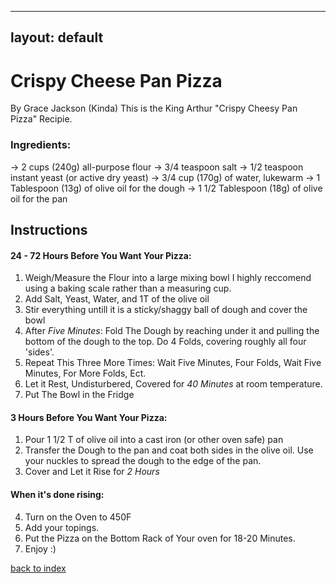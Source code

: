 
---
layout: default
---

 # Crispy Cheese Pan Pizza 
By Grace Jackson (Kinda)
This is the King Arthur "Crispy Cheesy Pan Pizza" Recipie. 



### Ingredients:
-> 2 cups (240g) all-purpose flour
-> 3/4 teaspoon salt 
-> 1/2 teaspoon instant yeast (or active dry yeast)
-> 3/4 cup (170g) of water, lukewarm 
-> 1 Tablespoon (13g) of olive oil for the dough 
-> 1 1/2 Tablespoon (18g) of olive oil for the pan

## Instructions

#### 24 - 72 Hours Before You Want Your Pizza: 
1. Weigh/Measure the Flour into a large mixing bowl 
 I highly reccomend using a baking scale rather than a measuring cup. 
2. Add Salt, Yeast, Water, and 1T of the olive oil 
3. Stir everything untill it is a sticky/shaggy ball of dough and cover the bowl 
4. After *Five Minutes*: Fold The Dough by reaching under it and pulling the bottom of the dough to the top. Do 4 Folds, covering roughly all four 'sides'. 
5. Repeat This Three More Times: Wait Five Minutes, Four Folds, Wait Five Minutes, For More Folds, Ect. 
6. Let it Rest, Undisturbered, Covered  for *40 Minutes* at room temperature. 
7. Put The Bowl in the Fridge 

#### 3 Hours Before You Want Your Pizza: 
1. Pour 1 1/2 T of olive oil into a cast iron (or other oven safe) pan 
2. Transfer the Dough to the pan and coat both sides in the olive oil. Use your nuckles to spread the dough to the edge of the pan. 
3. Cover and Let it Rise for *2 Hours* 
#### When it's done rising: 
4. Turn on the Oven to 450F
5. Add your topings. 
6. Put the Pizza on the Bottom Rack of Your oven for 18-20 Minutes. 
7. Enjoy :) 

[back to index](../)

